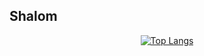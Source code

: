 ## Shalom
<div align="center">
  
  [![Top Langs](https://github-readme-stats.vercel.app/api/top-langs/?username=DmitryWolf&layout=compact&theme=vision-friendly-dark)](https://github.com/anuraghazra/github-readme-stats)

</div>

<!--
**DmitryWolf/DmitryWolf** is a ✨ _special_ ✨ repository because its `README.md` (this file) appears on your GitHub profile.

Here are some ideas to get you started:

- 🔭 I’m currently working on ...
- 🌱 I’m currently learning ...
- 👯 I’m looking to collaborate on ...
- 🤔 I’m looking for help with ...
- 💬 Ask me about ...
- 📫 How to reach me: ...
- 😄 Pronouns: ...
- ⚡ Fun fact: ...
-->
